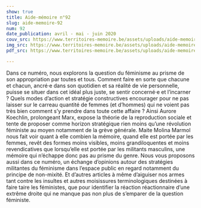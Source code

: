 ```yaml
---
show: true
title: Aide-mémoire n°92
slug: aide-memoire-92
num: 92
date_publication: avril - mai - juin 2020
couv_src: https://www.territoires-memoire.be/assets/uploads/aide-memoire-92-couv.jpg
img_src: https://www.territoires-memoire.be/assets/uploads/aide-memoire-92-illu.jpg
pdf_src: https://www.territoires-memoire.be/assets/uploads/aide-memoire-92.pdf

---
```

Dans ce numéro, nous explorons la question du féminisme au prisme de son appropriation par toutes et tous. Comment faire en sorte que chacune et chacun, ancré·e dans son quotidien et sa réalité de vie personnelle, puisse se situer dans cet idéal plus juste, se sentir concerné·e et l’incarner ? Quels modes d’action et stratégie constructives encourager pour ne pas laisser sur le carreau quantité de femmes (et d’hommes) qui ne voient pas très bien comment s’y prendre dans toute cette affaire ? Ainsi Aurore Koechlin, prolongeant Marx, expose la théorie de la reproduction sociale et tente de proposer comme horizon stratégique rien moins qu’une révolution féministe au moyen notamment de la grève générale. Maite Molina Marmol nous fait voir quant à elle combien la mémoire, quand elle est portée par les femmes, revêt des formes moins visibles, moins grandiloquentes et moins revendicatives que lorsqu’elle est portée par les militants masculins, une mémoire qui n’échappe donc pas au prisme du genre. Nous vous proposons aussi dans ce numéro, un échange d’opinions autour des stratégies militantes du féminisme dans l’espace public en regard notamment du principe de non-mixité. Et d’autres articles à même d’aiguiser nos armes tant contre les insultes et autres moisissures terminologiques destinées à faire taire les féministes, que pour identifier la réaction réactionnaire d’une extrême droite qui ne manque pas non plus de s’emparer de la question féministe.
